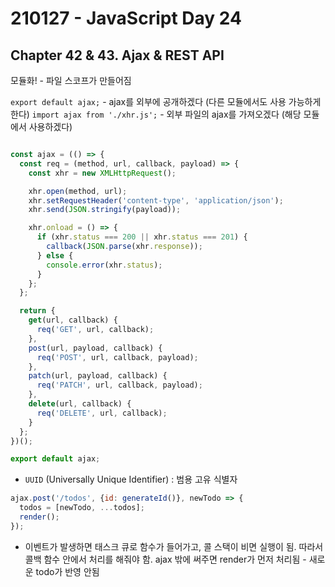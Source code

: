 # 210127 - JavaScript Day 24
## Chapter 42 & 43. Ajax & REST API

모듈화! - 파일 스코프가 만들어짐

`export default ajax;` - ajax를 외부에 공개하겠다 (다른 모듈에서도 사용 가능하게 한다)
`import ajax from './xhr.js';` - 외부 파일의 ajax를 가져오겠다 (해당 모듈에서 사용하겠다)

```jsx

const ajax = (() => {
  const req = (method, url, callback, payload) => {
    const xhr = new XMLHttpRequest();

    xhr.open(method, url);
    xhr.setRequestHeader('content-type', 'application/json');
    xhr.send(JSON.stringify(payload));

    xhr.onload = () => {
      if (xhr.status === 200 || xhr.status === 201) {
        callback(JSON.parse(xhr.response));
      } else {
        console.error(xhr.status);
      }
    };
  };

  return {
    get(url, callback) {
      req('GET', url, callback);
    },
    post(url, payload, callback) {
      req('POST', url, callback, payload);
    },
    patch(url, payload, callback) {
      req('PATCH', url, callback, payload);
    },
    delete(url, callback) {
      req('DELETE', url, callback);
    }
  };
})();

export default ajax;
```

- `UUID` (Universally Unique Identifier) : 범용 고유 식별자

```jsx
ajax.post('/todos', {id: generateId()}, newTodo => {
  todos = [newTodo, ...todos];
  render();
});
```

- 이벤트가 발생하면 태스크 큐로 함수가 들어가고, 콜 스택이 비면 실행이 됨. 따라서 콜백 함수 안에서 처리를 해줘야 함. ajax 밖에 써주면 render가 먼저 처리됨 - 새로운 todo가 반영 안됨



